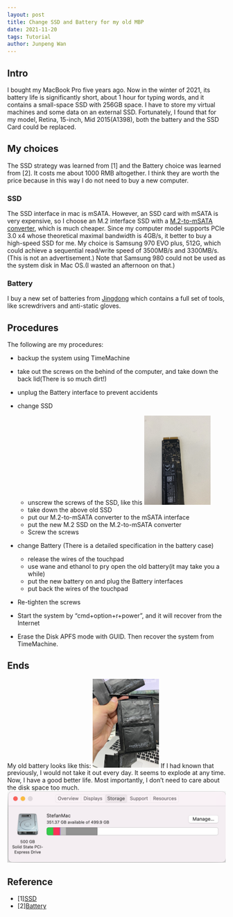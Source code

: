 ```yaml
---
layout: post
title: Change SSD and Battery for my old MBP
date: 2021-11-20
tags: Tutorial
author: Junpeng Wan
---
```


## Intro
I bought my MacBook Pro five years ago. Now in the winter of 2021, its battery life is significantly short, about 1 hour for typing words, and it contains a small-space SSD with 256GB space. I have to store my virtual machines and some data on an external SSD. 
Fortunately, I found that for my model, Retina, 15-inch, Mid 2015(A1398), both the battery and the SSD Card could be replaced. 

## My choices
The SSD strategy was learned from [1] and the Battery choice was learned from [2]. It costs me about 1000 RMB altogether. I think they are worth the price because in this way I do not need to buy a new computer. 
### SSD
The SSD interface in mac is mSATA. However, an SSD card with mSATA is very expensive, so I choose an M.2 interface SSD with a [M.2-to-mSATA converter](https://item.m.jd.com/product/100017938802.html), which is much cheaper. 
Since my computer model supports PCIe 3.0 x4 whose theoretical maximal bandwidth is 4GB/s, it better to buy a high-speed SSD for me. My choice is Samsung 970 EVO plus, 512G, which could achieve a sequential read/write speed of 3500MB/s and 3300MB/s. (This is not an advertisement.) Note that Samsung 980 could not be used as the system disk in Mac OS.(I wasted an afternoon on that.)
### Battery
I buy a new set of batteries from [Jingdong](https://item.jd.com/4494203.html) which contains a full set of tools, like screwdrivers and anti-static gloves.

## Procedures
The following are my procedures:
+ backup the system using TimeMachine
+ take out the screws on the behind of the computer, and take down the back lid(There is so much dirt!)
+ unplug the Battery interface to prevent accidents
+ change SSD
	-   unscrew the screws of the SSD, like this
		<img src="/images/posts/SSD&Battery/mSATA_SSD.jpg" style="zoom:20%" />
	-   take down the above old SSD
	-   put our M.2-to-mSATA converter to the mSATA interface
	-   put the new M.2 SSD on the M.2-to-mSATA converter 
	-   Screw the screws

+ change Battery (There is a detailed specification in the battery case)
	- release the wires of the touchpad
	- use wane and ethanol to pry open the old battery(it may take you a while)
	-  put the new battery on and plug the Battery interfaces
	 - put back the wires of the touchpad

+ Re-tighten the screws
+ Start the system by “cmd+option+r+power”, and it will recover from the Internet
+ Erase the Disk APFS mode with GUID. Then recover the system from TimeMachine.

## Ends
My old battery looks like this:
<img src="/images/posts/SSD&Battery/Old_battery.jpg" style="zoom:20%" />
If I had known that previously, I would not take it out every day. It seems to explode at any time.
Now, I have a good better life. Most importantly, I don’t need to care about the disk space too much.
<img src="/images/posts/SSD&Battery/newstorage.png" style="zoom:50%" />


## Reference

+ [1][SSD](https://post.smzdm.com/p/a783vk9g/)
+ [2][Battery](https://post.smzdm.com/p/a78zn859/)